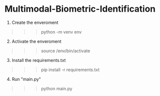 # Multimodal-Biometric-Identification

1. Create the enveroment
>>> python -m venv env

2. Activate the enveroment
>>> source /env/bin/activate

3. Install the requirements.txt
>>> pip install -r requirements.txt

4. Run "main.py"
>>> python main.py
